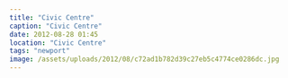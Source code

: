 ```yaml
---
title: "Civic Centre"
caption: "Civic Centre"
date: 2012-08-28 01:45
location: "Civic Centre"
tags: "newport"
image: /assets/uploads/2012/08/c72ad1b782d39c27eb5c4774ce0286dc.jpg
---
```

